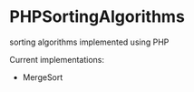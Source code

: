 PHPSortingAlgorithms
====================

sorting algorithms implemented using PHP

Current implementations:
- MergeSort
